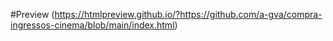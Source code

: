 #Preview
(https://htmlpreview.github.io/?https://github.com/a-gva/compra-ingressos-cinema/blob/main/index.html)
